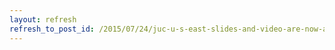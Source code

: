 ```yaml
---
layout: refresh
refresh_to_post_id: /2015/07/24/juc-u-s-east-slides-and-video-are-now-available-online
---
```

